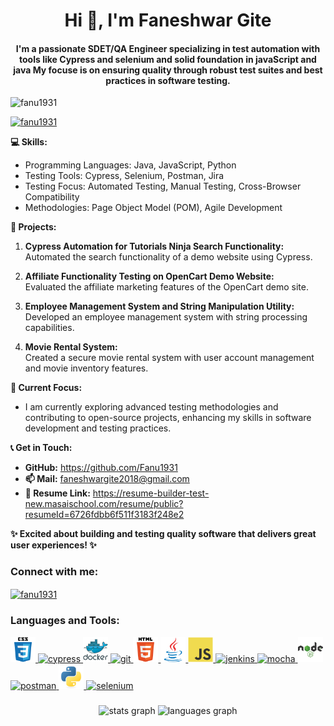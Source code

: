 <h1 align="center">Hi 👋, I'm Faneshwar Gite</h1>
<h4 align="center">I'm a passionate SDET/QA Engineer specializing in test automation with tools like Cypress and selenium and solid foundation in javaScript and java My focuse is on ensuring quality through robust test suites and best practices in software testing.</h4>

<p align="left"> 
  <img src="https://komarev.com/ghpvc/?username=fanu1931&label=Profile%20views&color=0e75b6&style=flat" alt="fanu1931" /> 
</p>
<p align="left"> 
  <a href="https://github.com/ryo-ma/github-profile-trophy">
    <img src="https://github-profile-trophy.vercel.app/?username=ryo-ma&theme=monokai" alt="fanu1931" />
  </a> 
</p>


**💻 Skills:**
- Programming Languages: Java, JavaScript, Python
- Testing Tools: Cypress, Selenium, Postman, Jira
- Testing Focus: Automated Testing, Manual Testing, Cross-Browser Compatibility
- Methodologies: Page Object Model (POM), Agile Development

**🚀 Projects:**

1. **Cypress Automation for Tutorials Ninja Search Functionality:**  
   Automated the search functionality of a demo website using Cypress.

2. **Affiliate Functionality Testing on OpenCart Demo Website:**  
   Evaluated the affiliate marketing features of the OpenCart demo site. 

3. **Employee Management System and String Manipulation Utility:**  
   Developed an employee management system with string processing capabilities.
   
5. **Movie Rental System:**  
   Created a secure movie rental system with user account management and movie inventory features. 

**🌱 Current Focus:**
- I am currently exploring advanced testing methodologies and contributing to open-source projects, enhancing my skills in software development and testing practices.

**📞 Get in Touch:**
- **GitHub:** https://github.com/Fanu1931
- **📫 Mail:** faneshwargite2018@gmail.com
- **📄 Resume Link:** https://resume-builder-test-new.masaischool.com/resume/public?resumeId=6726fdbb6f511f3183f248e2
  
**✨ Excited about building and testing quality software that delivers great user experiences! ✨**

###

<h3 align="left">Connect with me:</h3>
<p align="left">
<a href="https://linkedin.com/in/fanu1931" target="blank"><img align="center" src="https://raw.githubusercontent.com/rahuldkjain/github-profile-readme-generator/master/src/images/icons/Social/linked-in-alt.svg" alt="fanu1931" height="30" width="40" /></a>
</p>

<h3 align="left">Languages and Tools:</h3>
<p align="left"> <a href="https://www.w3schools.com/css/" target="_blank" rel="noreferrer"> <img src="https://raw.githubusercontent.com/devicons/devicon/master/icons/css3/css3-original-wordmark.svg" alt="css3" width="40" height="40"/> </a> <a href="https://www.cypress.io" target="_blank" rel="noreferrer"> <img src="https://raw.githubusercontent.com/simple-icons/simple-icons/6e46ec1fc23b60c8fd0d2f2ff46db82e16dbd75f/icons/cypress.svg" alt="cypress" width="40" height="40"/> </a> <a href="https://www.docker.com/" target="_blank" rel="noreferrer"> <img src="https://raw.githubusercontent.com/devicons/devicon/master/icons/docker/docker-original-wordmark.svg" alt="docker" width="40" height="40"/> </a> <a href="https://git-scm.com/" target="_blank" rel="noreferrer"> <img src="https://www.vectorlogo.zone/logos/git-scm/git-scm-icon.svg" alt="git" width="40" height="40"/> </a> <a href="https://www.w3.org/html/" target="_blank" rel="noreferrer"> <img src="https://raw.githubusercontent.com/devicons/devicon/master/icons/html5/html5-original-wordmark.svg" alt="html5" width="40" height="40"/> </a> <a href="https://www.java.com" target="_blank" rel="noreferrer"> <img src="https://raw.githubusercontent.com/devicons/devicon/master/icons/java/java-original.svg" alt="java" width="40" height="40"/> </a> <a href="https://developer.mozilla.org/en-US/docs/Web/JavaScript" target="_blank" rel="noreferrer"> <img src="https://raw.githubusercontent.com/devicons/devicon/master/icons/javascript/javascript-original.svg" alt="javascript" width="40" height="40"/> </a> <a href="https://www.jenkins.io" target="_blank" rel="noreferrer"> <img src="https://www.vectorlogo.zone/logos/jenkins/jenkins-icon.svg" alt="jenkins" width="40" height="40"/> </a> <a href="https://mochajs.org" target="_blank" rel="noreferrer"> <img src="https://www.vectorlogo.zone/logos/mochajs/mochajs-icon.svg" alt="mocha" width="40" height="40"/> </a> <a href="https://nodejs.org" target="_blank" rel="noreferrer"> <img src="https://raw.githubusercontent.com/devicons/devicon/master/icons/nodejs/nodejs-original-wordmark.svg" alt="nodejs" width="40" height="40"/> </a> <a href="https://postman.com" target="_blank" rel="noreferrer"> <img src="https://www.vectorlogo.zone/logos/getpostman/getpostman-icon.svg" alt="postman" width="40" height="40"/> </a> <a href="https://www.python.org" target="_blank" rel="noreferrer"> <img src="https://raw.githubusercontent.com/devicons/devicon/master/icons/python/python-original.svg" alt="python" width="40" height="40"/> </a> <a href="https://www.selenium.dev" target="_blank" rel="noreferrer"> <img src="https://raw.githubusercontent.com/detain/svg-logos/780f25886640cef088af994181646db2f6b1a3f8/svg/selenium-logo.svg" alt="selenium" width="40" height="40"/> </a> </p>

###

<div align="center">
  <img src="https://github-readme-stats.vercel.app/api?username=maurodesouza&hide_title=false&hide_rank=false&show_icons=true&include_all_commits=true&count_private=true&disable_animations=false&theme=dracula&locale=en&hide_border=false" height="150" alt="stats graph"  />
  <img src="https://github-readme-stats.vercel.app/api/top-langs?username=maurodesouza&locale=en&hide_title=false&layout=compact&card_width=320&langs_count=5&theme=dracula&hide_border=false" height="150" alt="languages graph"  />
</div>

###
